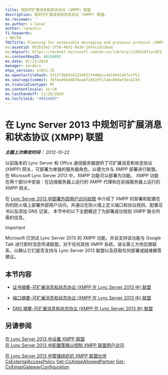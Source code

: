 ```yaml
---
title: 规划可扩展消息和状态协议 (XMPP) 联盟
description: 规划可扩展消息和状态协议 (XMPP) 联盟。
ms.reviewer: ''
ms.author: v-lanac
author: lanachin
f1.keywords:
- NOCSH
TOCTitle: Planning for extensible messaging and presence protocol (XMPP) federation
ms:assetid: 952b33e2-1f58-4831-9a39-1dfec2a316ad
ms:mtpsurl: https://technet.microsoft.com/en-us/library/JJ205107(v=OCS.15)
ms:contentKeyID: 48184892
ms.date: 07/23/2014
manager: serdars
mtps_version: v=OCS.15
ms.openlocfilehash: 511273b69181334821f446bcc4424641367ecf51
ms.sourcegitcommit: 36fee89bb887bea4f18b19f17a8c69daf5bc423d
ms.translationtype: MT
ms.contentlocale: zh-CN
ms.lasthandoff: 11/26/2020
ms.locfileid: "49424567"
---
```

# <a name="planning-for-extensible-messaging-and-presence-protocol-xmpp-federation-in-lync-server-2013"></a>在 Lync Server 2013 中规划可扩展消息和状态协议 (XMPP) 联盟

<div data-xmlns="http://www.w3.org/1999/xhtml">

<div class="topic" data-xmlns="http://www.w3.org/1999/xhtml" data-msxsl="urn:schemas-microsoft-com:xslt" data-cs="https://msdn.microsoft.com/">

<div data-asp="https://msdn2.microsoft.com/asp">



</div>

<div id="mainSection">

<div id="mainBody">

<span> </span>

_**主题上次修改时间：** 2012-10-22_

以前版本的 Lync Server 和 Office 通信服务器提供了可扩展消息和状态协议 (XMPP) 网关，可部署为单独的服务器角色，以便允许与 XMPP 部署进行联盟。 在 Microsoft Lync Server 2013 中，XMPP 功能可以部署为功能。 XMPP 功能在两个部分中安装：在边缘服务器上运行的 XMPP 代理和在前端服务器上运行的 XMPP 网关。

在 [Lync Server 2013 中部署外部用户访问权限](lync-server-2013-deploying-external-user-access.md) 中介绍了 XMPP 的部署和配置在你的防火墙上部署外部用户访问，并通过在防火墙上定义端口和协议规则、配置证书以及添加 DNS 记录。 本节中的以下主题概述了为部署成功规划 XMPP 联合所需的信息。

<div>


> [!IMPORTANT]
> Microsoft 已测试 Lync Server 2013 的 XMPP 功能，并且支持该功能与 Google Talk 进行即时消息传递联盟。对于任何其他 XMPP 系统，请与第三方供应商联系，以确认它们是否支持与 Lync Server 2013 联盟以及获取任何部署或疑难解答建议。



</div>

<div>

## <a name="in-this-section"></a>本节内容

  - [证书摘要-可扩展消息和状态协议 (XMPP 在 Lync Server 2013 中) 联盟](lync-server-2013-certificate-summary-extensible-messaging-and-presence-protocol-xmpp-federation.md)

  - [端口摘要-可扩展消息和状态协议 (XMPP 在 Lync Server 2013 中) 联盟](lync-server-2013-port-summary-extensible-messaging-and-presence-protocol-xmpp-federation.md)

  - [DNS 摘要-可扩展消息和状态协议 (XMPP 在 Lync Server 2013 中) 联盟](lync-server-2013-dns-summary-extensible-messaging-and-presence-protocol-xmpp-federation.md)

</div>

<div>

## <a name="see-also"></a>另请参阅


[在 Lync Server 2013 中设置 XMPP 联盟](lync-server-2013-setting-up-xmpp-federation.md)  
[在 Lync Server 2013 中配置策略以控制 XMPP 联盟用户访问](lync-server-2013-configure-policies-to-control-xmpp-federated-user-access.md)  


[在 Lync Server 2013 中管理组织的 XMPP 联盟伙伴](lync-server-2013-manage-xmpp-federated-partners-for-your-organization.md)  
[CsExternalAccessPolicy](https://technet.microsoft.com/library/Gg425805(v=OCS.15))  
[Get-CsXmppAllowedPartner](https://technet.microsoft.com/library/JJ204981(v=OCS.15))  
[Get-CsXmppGatewayConfiguration](https://technet.microsoft.com/library/JJ204869(v=OCS.15))  
  

</div>

</div>

<span> </span>

</div>

</div>

</div>

